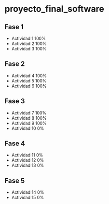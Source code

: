 # proyecto_final_software

## Fase 1
* Actividad 1 	100%
* Actividad 2 	100%
* Actividad 3 	100%

## Fase 2
* Actividad 4 	100%
* Actividad 5 	100%
* Actividad 6 	100%

## Fase 3
* Actividad 7 	100%
* Actividad 8 	100%
* Actividad 9 	100%
* Actividad 10 	0%

## Fase 4
* Actividad 11 	0%
* Actividad 12 	0%
* Actividad 13 	0%

## Fase 5
* Actividad 14 0%
* Actividad 15 0%